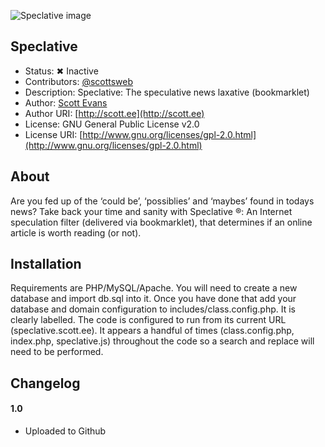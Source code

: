 ![Speclative image](http://cloud.scott.ee/images/speclative.png)

## Speclative

* Status: ✖ Inactive
* Contributors: [@scottsweb](http://twitter.com/scottsweb)
* Description: Speclative: The speculative news laxative (bookmarklet)
* Author: [Scott Evans](http://scott.ee)
* Author URI: [http://scott.ee](http://scott.ee)
* License: GNU General Public License v2.0
* License URI: [http://www.gnu.org/licenses/gpl-2.0.html](http://www.gnu.org/licenses/gpl-2.0.html)

## About

Are you fed up of the &lsquo;could be&rsquo;, &lsquo;possiblies&rsquo; and &lsquo;maybes&rsquo; found in todays news? Take back your time and sanity with Speclative &reg;: An Internet speculation filter (delivered via bookmarklet), that determines if an online article is worth reading (or not).

## Installation

Requirements are PHP/MySQL/Apache. You will need to create a new database and import db.sql into it. Once you have done that add your database and domain configuration to includes/class.config.php. It is clearly labelled. The code is configured to run from its current URL (speclative.scott.ee). It appears a handful of times (class.config.php, index.php, speclative.js) throughout the code so a search and replace will need to be performed.

## Changelog

#### 1.0
* Uploaded to Github

